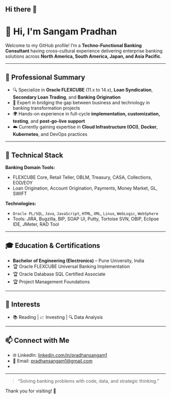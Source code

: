 ## Hi there 👋

<!--
**pradhansangam2303/pradhansangam2303** is a ✨ _special_ ✨ repository because its `README.md` (this file) appears on your GitHub profile.

Here are some ideas to get you started:

- 🔭 I’m currently working on ...
- 🌱 I’m currently learning ...
- 👯 I’m looking to collaborate on ...
- 🤔 I’m looking for help with ...
- 💬 Ask me about ...
- 📫 How to reach me: ...
- 😄 Pronouns: ...
- ⚡ Fun fact: ...
-->

# 👋 Hi, I'm Sangam Pradhan

Welcome to my GitHub profile! I’m a **Techno-Functional Banking Consultant** having cross-cultural experience delivering enterprise banking solutions across **North America, South America, Japan, and Asia Pacific**.

---

## 💼 Professional Summary

- 🔍 Specialize in **Oracle FLEXCUBE** (11.x to 14.x), **Loan Syndication**, **Secondary Loan Trading**, and **Banking Origination**
- 🔄 Expert in bridging the gap between business and technology in banking transformation projects
- 🌍 Hands-on experience in full-cycle **implementation, customization, testing**, and **post-go-live support**
- ☁️ Currently gaining expertise in **Cloud Infrastructure (OCI)**, **Docker**, **Kubernetes**, and DevOps practices

---

## 🚀 Technical Stack

**Banking Domain Tools:**
- FLEXCUBE Core, Retail Teller, OBLM, Treasury, CASA, Collections, EOD/EOY
- Loan Origination, Account Origination, Payments, Money Market, GL, SWIFT

**Technologies:**
- `Oracle PL/SQL`, `Java`, `JavaScript`, `HTML`, `XML`, `Linux`, `WebLogic`, `WebSphere`
- Tools: JIRA, Bugzilla, BIP, SOAP UI, Putty, Tortoise SVN, OBIP, Eclipse IDE, JMeter, RAD Tool

---

## 🎓 Education & Certifications

- **Bachelor of Engineering (Electronics)** – Pune University, India  
- 🏆 Oracle FLEXCUBE Universal Banking Implementation  
- 🏆 Oracle Database SQL Certified Associate  
- 🏆 Project Management Foundations  

---

## 🌱 Interests

- 📚 Reading | 📈 Investing | 🔍 Data Analysis

---

## 📫 Connect with Me

- 🌐 LinkedIn: [linkedin.com/in/pradhansangam1](https://linkedin.com/in/pradhansangam1)  
- 📧 Email: pradhansangam1@gmail.com  
-

---

> “Solving banking problems with code, data, and strategic thinking.”

Thank you for visiting! 🚀

